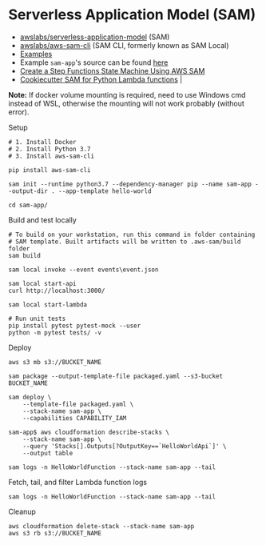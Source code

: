 # Serverless Application Model (SAM)
- [awslabs/serverless-application-model](https://github.com/awslabs/serverless-application-model) (SAM)
- [awslabs/aws-sam-cli](https://github.com/awslabs/aws-sam-cli) (SAM CLI, formerly known as SAM Local)
- [Examples](https://github.com/awslabs/serverless-application-model/tree/master/examples/2016-10-31)
- Example `sam-app`'s source can be found [here](
  https://aws.amazon.com/blogs/aws/aws-serverless-application-model-sam-command-line-interface-build-test-and-debug-serverless-apps-locally/)
- [Create a Step Functions State Machine Using AWS SAM ](https://docs.aws.amazon.com/step-functions/latest/dg/tutorial-state-machine-using-sam.html)
- [Cookiecutter SAM for Python Lambda functions](https://github.com/aws-samples/cookiecutter-aws-sam-python) |


**Note:** 
If docker volume mounting is required, need to use Windows cmd instead of WSL, 
otherwise the mounting will not work probably (without error).

Setup
```
# 1. Install Docker
# 2. Install Python 3.7
# 3. Install aws-sam-cli

pip install aws-sam-cli

sam init --runtime python3.7 --dependency-manager pip --name sam-app --output-dir . --app-template hello-world

cd sam-app/
```

Build and test locally
```
# To build on your workstation, run this command in folder containing
# SAM template. Built artifacts will be written to .aws-sam/build folder
sam build
 
sam local invoke --event events\event.json

sam local start-api
curl http://localhost:3000/

sam local start-lambda

# Run unit tests
pip install pytest pytest-mock --user
python -m pytest tests/ -v
```

Deploy
```
aws s3 mb s3://BUCKET_NAME

sam package --output-template-file packaged.yaml --s3-bucket BUCKET_NAME

sam deploy \
    --template-file packaged.yaml \
    --stack-name sam-app \
    --capabilities CAPABILITY_IAM

sam-app$ aws cloudformation describe-stacks \
    --stack-name sam-app \
    --query 'Stacks[].Outputs[?OutputKey==`HelloWorldApi`]' \
    --output table

sam logs -n HelloWorldFunction --stack-name sam-app --tail
```

Fetch, tail, and filter Lambda function logs
```
sam logs -n HelloWorldFunction --stack-name sam-app --tail
```

Cleanup
```
aws cloudformation delete-stack --stack-name sam-app
aws s3 rb s3://BUCKET_NAME
```
